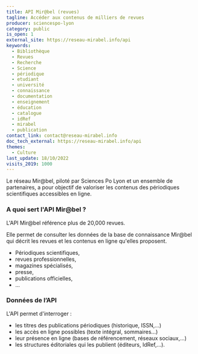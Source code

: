 ```yaml
---
title: API Mir@bel (revues)
tagline: Accéder aux contenus de milliers de revues
producer: sciencespo-lyon
category: public
is_open: 1
external_site: https://reseau-mirabel.info/api
keywords:
  - Bibliothèque
  - Revues
  - Recherche
  - Science
  - périodique
  - etudiant
  - université
  - connaissance
  - documentation
  - enseignement
  - éducation
  - catalogue
  - idRef
  - mirabel
  - publication
contact_link: contact@reseau-mirabel.info
doc_tech_external: https://reseau-mirabel.info/api
themes:
  - Culture
last_update: 18/10/2022
visits_2019: 1000
---
```


Le réseau Mir@bel, piloté par Sciences Po Lyon et un ensemble de partenaires, a pour objectif de valoriser les contenus des périodiques scientifiques accessibles en ligne.

### A quoi sert l'API Mir@bel ?

L'API Mir@bel référence plus de 20,000 revues.

Elle permet de consulter les données de la base de connaissance Mir@bel qui décrit les revues et les contenus en ligne qu'elles proposent.

- Périodiques scientifiques, 
- revues professionnelles, 
- magazines spécialisés, 
- presse,
- publications officielles,
- ...


### Données de l’API

L'API permet d'interroger :

- les titres des publications périodiques (historique, ISSN,...)
- les accès en ligne possibles (texte intégral, sommaires...)
- leur présence en ligne (bases de référencement, réseaux sociaux,...)
- les structures éditoriales qui les publient (éditeurs, IdRef,...).
